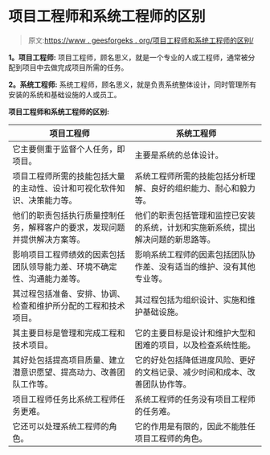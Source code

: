# 项目工程师和系统工程师的区别

> 原文:[https://www . geesforgeks . org/项目工程师和系统工程师的区别/](https://www.geeksforgeeks.org/difference-between-project-engineer-and-system-engineer/)

**1。项目工程师:**
项目工程师，顾名思义，就是一个专业的人或工程师，通常被分配到项目中去做完成项目所需的任务。

**2。系统工程师:**
系统工程师，顾名思义，就是负责系统整体设计，同时管理所有安装的系统和基础设施的人或员工。

**项目工程师和系统工程师的区别:**

<center>

| 项目工程师 | 系统工程师 |
| --- | --- |
| 它主要侧重于监督个人任务，即项目。 | 主要是系统的总体设计。 |
| 项目工程师所需的技能包括大量的主动性、设计和可视化软件知识、决策能力等。 | 系统工程师所需的技能包括分析理解、良好的组织能力、耐心和毅力等。 |
| 他们的职责包括执行质量控制任务，解释客户的要求，发现问题并提供解决方案等。 | 他们的职责包括管理和监控已安装的系统，计划和实施新系统，提出解决问题的新思路等。 |
| 影响项目工程师绩效的因素包括团队领导能力差、环境不确定性、沟通能力差等。 | 影响系统工程师的因素包括团队协作差、没有适当的维护、没有其他专业等。 |
| 其过程包括准备、安排、协调、检查和维护所分配的工程和技术项目。 | 其过程包括为组织设计、实施和维护基础设施。 |
| 其主要目标是管理和完成工程和技术项目。 | 它的主要目标是设计和维护大型和困难的项目，以及检查系统性能。 |
| 其好处包括提高项目质量、建立潜意识愿望、提高动力、改善团队工作等。 | 它的好处包括降低进度风险、更好的文档记录、减少时间和成本、改善团队协作等。 |
| 项目工程师任务比系统工程师任务更难。 | 系统工程师的任务没有项目工程师的任务难。 |
| 它还可以处理系统工程师的角色。 | 它的作用是有限的，因此不能胜任项目工程师的角色。 |

</center>